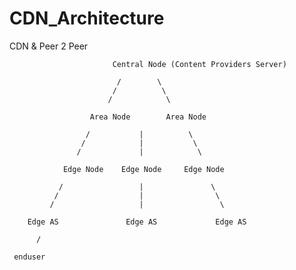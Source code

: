 # CDN_Architecture
CDN &amp; Peer 2 Peer



                           Central Node (Content Providers Server)
                           
                            /        \
                           /          \
                          /            \
                           
                      Area Node        Area Node
                      
                     /           |          \
                    /            |           \
                   /             |            \
                   
                Edge Node    Edge Node     Edge Node
 
               /                 |               \
              /                  |                \
             /                   |                 \
             
        Edge AS               Edge AS             Edge AS
        
          /
          
     enduser
            
